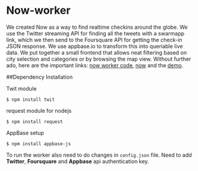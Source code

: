 # Now-worker

We created Now as a way to find realtime checkins around the globe.
We use the Twitter streaming API for finding all the tweets with a swarmapp link, which we then send to the Foursquare API for getting the check-in JSON response.
We use appbase.io to transform this into queriable live data.
We put together a small frontend that allows neat filtering based on city selection and categories or by browsing the map view.
Without further ado, here are the important links: [now worker code](https://github.com/rishiloyola/Now-worker/), [now](https://github.com/rishiloyola/Now) and the [demo](http://rishiloyola.github.io/Now/src/index.html).

##Dependency Installation

Twit module

```
$ npm install twit
```

request module for nodejs

```
$ npm install request
```

AppBase setup

```
$ npm install appbase-js
```
To run the worker also need to do changes in ```config.json``` file. Need to add **Twitter**, **Foursquare** and **Appbase** api authentication key.

